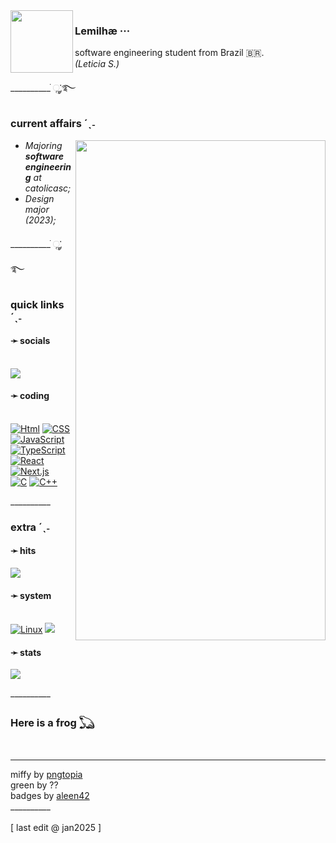 <img align="left" width="100" src="https://64.media.tumblr.com/90a51284051bf0adc244e7dc6f62a355/99828cd5ccda8289-e5/s640x960/dfda04009a0f73bf20559fd6e443fd670c9d6ccb.pnj">

### **Lemilhæ ···**
software engineering student from Brazil 🇧🇷. <br>
*(Leticia S.)* <br>

<span aria-hidden="true" class="icon">__________ ׂׂૢ་༘࿐</span>

### **current affairs** <span aria-hidden="true" class="icon">´ˎ˗</span>

<img align="right" width="400" height="800" src="https://i.pinimg.com/originals/05/85/c4/0585c4293586457719e5b769bb0e84f1.jpg">

  - *Majoring **software engineering** at catolicasc;*
  - *Design major (2023);*

<span aria-hidden="true" class="icon">__________ ׂׂૢ་༘࿐</span>

### **quick links** <span aria-hidden="true" class="icon">´ˎ˗</span>

#### ➛ **socials** <br><br>
<a href="https://www.linkedin.com/in/leticiacs-design/"><img src="https://img.shields.io/badge/LinkedIn-0077B5?style=for-the-badge&logo=linkedin&logoColor=white"></a>



#### ➛ **coding** <br><br>
<a href="HTML"><img src="https://badges.aleen42.com/src/html5.svg" alt="Html"></a>
<a href="CSS"><img src="https://badges.aleen42.com/src/css3.svg" alt="CSS"></a>
<br>
<a href="JavaScript"><img src="https://badges.aleen42.com/src/javascript.svg" alt="JavaScript"></a>
<a href="TypeScript"><img src="https://badges.aleen42.com/src/typescript.svg" alt="TypeScript"></a>
<a href="React"><img src="https://badges.aleen42.com/src/react.svg" alt="React"></a>
<a href="Nextjs"><img src="https://badges.aleen42.com/src/nextjs.svg" alt="Next.js"></a>
<br>
<a href="C"><img src="https://badges.aleen42.com/src/c.svg" alt="C"></a>
<a href="C++"><img src="https://badges.aleen42.com/src/cpp.svg" alt="C++"></a>

<!--
![website_link]
-->

<span aria-hidden="true" class="icon">__________</span> 

### **extra** <span aria-hidden="true" class="icon">´ˎ˗</span>

#### ➛ **hits**
<a href="Hits"><img src="https://hits.seeyoufarm.com/api/count/incr/badge.svg?url=https%3A%2F%2Fgithub.com%2F{username}1212%2Fhit-counter"></a>

#### ➛ **system** <br><br>
<a href="PC_OS"><img src="https://img.shields.io/badge/Linux-505050?style=for-the-badge&logo=linux" alt="Linux"></a>
<a href="Mobile_OS"><img src="https://img.shields.io/badge/Android-3DDC84?style=for-the-badge&logo=android&logoColor=white"></a>

#### ➛ **stats**
<a href="Languages"><img src="https://github-readme-stats.vercel.app/api/top-langs/?username=leticia-cs"></a>

<span aria-hidden="true" class="icon">__________</span> 

### Here is a frog 𓆏
<br>
<hr>
miffy by <a href="https://pngtopia.tumblr.com/">pngtopia</a> <br>
green by ?? <br>
badges by <a href="https://github.com/aleen42/badges?tab=readme-ov-file">aleen42</a> <br>
<span aria-hidden="true" class="icon">__________</span> <br>
<br>
 [ last edit @ jan2025 ]

<!---
leticia-cs/leticia-cs is a ✨ special ✨ repository because its `README.md` (this file) appears on your GitHub profile.
You can click the Preview link to take a look at your changes.
--->

